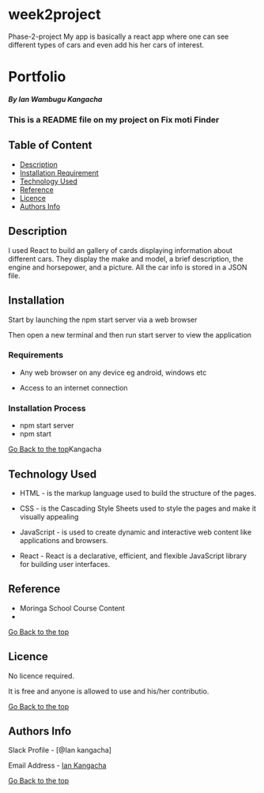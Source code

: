 # week2project
Phase-2-project
My app is basically a react app where one can see different types of cars and even add his her cars of interest.
# Portfolio

##### By Ian Wambugu Kangacha
### This is a README file on my project on Fix moti Finder

## Table of Content

+ [Description](#description)
+ [Installation Requirement](#Installation)
+ [Technology Used](#technology-used)
+ [Reference](#reference)
+ [Licence](#licence)
+ [Authors Info](#author-Info)

## Description
<p>I used React to build an gallery of cards displaying information about different cars. They display the make and model, a brief description, the engine and horsepower, and a picture. All the car info is stored in a JSON file. </p>


## Installation

<p>Start by launching the npm start server via a web browser</p>
<p>Then open a new terminal and then run start server to view the application<p>

### Requirements

* Any web browser on any device eg android, windows etc

* Access to an internet connection

### Installation Process
* npm start server
* npm start

[Go Back to the top](#portfolio)Kangacha
## Technology Used
* HTML - is the markup language used to build the structure of the pages.

* CSS - is the Cascading Style Sheets used to style the pages and make it visually appealing

* JavaScript - is used to create dynamic and interactive web content like applications and browsers.

* React -  React is a declarative, efficient, and flexible JavaScript library for building user interfaces.

## Reference
* Moringa School Course Content
* 

[Go Back to the top](#portfolio)

## Licence

No licence required.

It is free and anyone is allowed to use and his/her contributio.

[Go Back to the top](#portfolio)

## Authors Info

Slack Profile - [@Ian kangacha]

Email Address - [Ian Kangacha](kangzy.fix@student.moringaschool.com)

[Go Back to the top](#Kangacha)